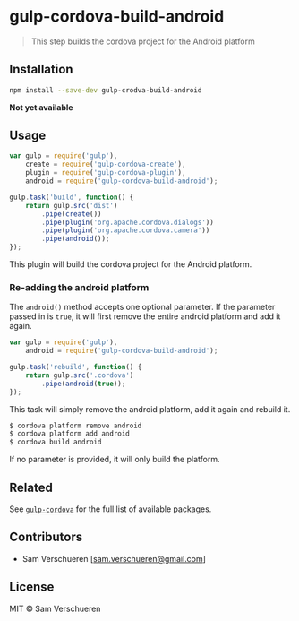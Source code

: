 # gulp-cordova-build-android

> This step builds the cordova project for the Android platform

## Installation

```bash
npm install --save-dev gulp-crodva-build-android
```

**Not yet available**

## Usage

```JavaScript
var gulp = require('gulp'),
    create = require('gulp-cordova-create'),
    plugin = require('gulp-cordova-plugin'),
    android = require('gulp-cordova-build-android');

gulp.task('build', function() {
    return gulp.src('dist')
        .pipe(create())
        .pipe(plugin('org.apache.cordova.dialogs'))
        .pipe(plugin('org.apache.cordova.camera'))
        .pipe(android());
});
```

This plugin will build the cordova project for the Android platform.

### Re-adding the android platform

The ```android()``` method accepts one optional parameter. If the parameter passed in is ```true```, it will first
remove the entire android platform and add it again.

```JavaScript
var gulp = require('gulp'),
    android = require('gulp-cordova-build-android');

gulp.task('rebuild', function() {
    return gulp.src('.cordova')
        .pipe(android(true));
});
```

This task will simply remove the android platform, add it again and rebuild it.

```bash
$ cordova platform remove android
$ cordova platform add android
$ cordova build android
```

If no parameter is provided, it will only build the platform.

## Related

See [`gulp-cordova`](https://github.com/SamVerschueren/gulp-cordova) for the full list of available packages.

## Contributors

- Sam Verschueren [<sam.verschueren@gmail.com>]

## License

MIT © Sam Verschueren
